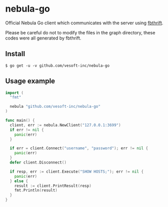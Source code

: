 # nebula-go

Official Nebula Go client which communicates with the server using [fbthrift](https://github.com/facebook/fbthrift/).

Please be careful do not to modify the files in the graph directory, these codes were all generated by fbthrift.

## Install

```shell
$ go get -u -v github.com/vesoft-inc/nebula-go
```

## Usage example

```go
import (
  "fmt"

  nebula "github.com/vesoft-inc/nebula-go"
)

func main() {
  client, err := nebula.NewClient("127.0.0.1:3699")
  if err != nil {
    panic(err)
  }

  if err = client.Connect("username", "password"); err != nil {
    panic(err)
  }
  defer client.Disconnect()

  if resp, err := client.Execute("SHOW HOSTS;"); err != nil {
    panic(err)
  } else {
    result := client.PrintResult(resp)
    fmt.Println(result)
  }
}
```
